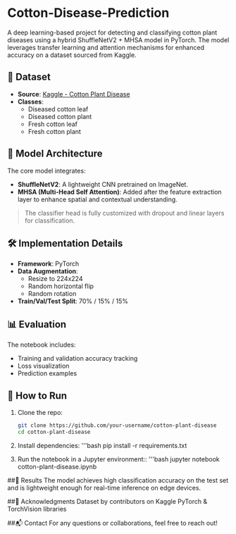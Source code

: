 # Cotton-Disease-Prediction
A deep learning-based project for detecting and classifying cotton plant diseases using a hybrid ShuffleNetV2 + MHSA model in PyTorch. The model leverages transfer learning and attention mechanisms for enhanced accuracy on a dataset sourced from Kaggle.



## 📁 Dataset

- **Source**: [Kaggle - Cotton Plant Disease]([https://www.kaggle.com/datasets](https://www.kaggle.com/datasets/dhamur/cotton-plant-disease/data))
- **Classes**:
  - Diseased cotton leaf
  - Diseased cotton plant
  - Fresh cotton leaf
  - Fresh cotton plant



## 🧠 Model Architecture

The core model integrates:
- **ShuffleNetV2**: A lightweight CNN pretrained on ImageNet.
- **MHSA (Multi-Head Self Attention)**: Added after the feature extraction layer to enhance spatial and contextual understanding.

> The classifier head is fully customized with dropout and linear layers for classification.



## 🛠️ Implementation Details

- **Framework**: PyTorch
- **Data Augmentation**:
  - Resize to 224x224
  - Random horizontal flip
  - Random rotation
- **Train/Val/Test Split**: 70% / 15% / 15%



## 📊 Evaluation

The notebook includes:
- Training and validation accuracy tracking
- Loss visualization
- Prediction examples



## 🚀 How to Run

1. Clone the repo:
   ```bash
   git clone https://github.com/your-username/cotton-plant-disease
   cd cotton-plant-disease


2. Install dependencies:
   '''bash
    pip install -r requirements.txt

    
3. Run the notebook in a Jupyter environment::
   '''bash
   jupyter notebook cotton-plant-disease.ipynb


##📌 Results
The model achieves high classification accuracy on the test set and is lightweight enough for real-time inference on edge devices.


##🤝 Acknowledgments
Dataset by contributors on Kaggle
PyTorch & TorchVision libraries


##📬 Contact
For any questions or collaborations, feel free to reach out!


